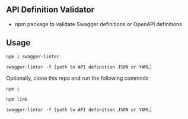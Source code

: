 ## API Definition Validator

- npm package to validate Swagger definitions or OpenAPI definitions

## Usage

`npm i swagger-linter`

`swagger-linter -f [path to API definition JSON or YAML]`

Optionally, clone this repo and run the following commnds

`npm i`

`npm link`

`swagger-linter -f [path to API definition JSON or YAML]`
